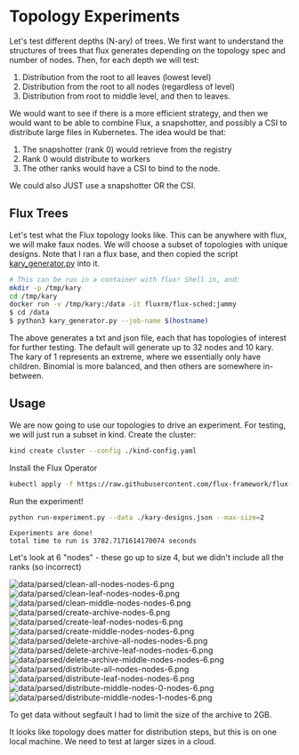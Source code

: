 # Topology Experiments

Let's test different depths (N-ary) of trees. We first want to understand the structures of trees that flux generates depending on the topology spec and number of nodes. Then, for each depth we will test:

1. Distribution from the root to all leaves (lowest level) 
2. Distribution from the root to all nodes (regardless of level)
3. Distribution from root to middle level, and then to leaves.

We would want to see if there is a more efficient strategy, and then we would want to be able to combine Flux, a snapshotter, and possibly a CSI to distribute large files in Kubernetes. The idea would be that:

1. The snapshotter (rank 0) would retrieve from the registry
2. Rank 0 would distribute to workers
3. The other ranks would have a CSI to bind to the node.

We could also JUST use a snapshotter OR the CSI.

## Flux Trees

Let's test what the Flux topology looks like. This can be anywhere with flux, we will make faux nodes.
We will choose a subset of topologies with unique designs. Note that I ran a flux base, and then copied the script [kary_generator.py](docker/kary_generator.py) into it.

```bash
# This can be run in a container with flux! Shell in, and:
mkdir -p /tmp/kary
cd /tmp/kary
docker run -v /tmp/kary:/data -it fluxrm/flux-sched:jammy
$ cd /data
$ python3 kary_generator.py --job-name $(hostname)
```
The above generates a txt and json file, each that has topologies of interest for further testing.
The default will generate up to 32 nodes and 10 kary. The kary of 1 represents an extreme, where we essentially only have children. Binomial is more balanced, and then others are somewhere in-between.

## Usage

We are now going to use our topologies to drive an experiment. For testing, we will just run a subset in kind.
Create the cluster:

```bash
kind create cluster --config ./kind-config.yaml 
```

Install the Flux Operator

```bash
kubectl apply -f https://raw.githubusercontent.com/flux-framework/flux-operator/refs/heads/main/examples/dist/flux-operator.yaml
```

Run the experiment!

```bash
python run-experiment.py --data ./kary-designs.json --max-size=2
```
```console
Experiments are done!
total time to run is 3782.7171614170074 seconds
```

Let's look at 6 "nodes" - these go up to size 4, but we didn't include all the ranks (so incorrect)

![data/parsed/clean-all-nodes-nodes-6.png](data/parsed/clean-all-nodes-nodes-6.png)
![data/parsed/clean-leaf-nodes-nodes-6.png](data/parsed/clean-leaf-nodes-nodes-6.png)
![data/parsed/clean-middle-nodes-nodes-6.png](data/parsed/clean-middle-nodes-nodes-6.png)
![data/parsed/create-archive-nodes-6.png](data/parsed/create-archive-nodes-6.png)
![data/parsed/create-leaf-nodes-nodes-6.png](data/parsed/create-leaf-nodes-nodes-6.png)
![data/parsed/create-middle-nodes-nodes-6.png](data/parsed/create-middle-nodes-nodes-6.png)
![data/parsed/delete-archive-all-nodes-nodes-6.png](data/parsed/delete-archive-all-nodes-nodes-6.png)
![data/parsed/delete-archive-leaf-nodes-nodes-6.png](data/parsed/delete-archive-leaf-nodes-nodes-6.png)
![data/parsed/delete-archive-middle-nodes-nodes-6.png](data/parsed/delete-archive-middle-nodes-nodes-6.png)
![data/parsed/distribute-all-nodes-nodes-6.png](data/parsed/distribute-all-nodes-nodes-6.png)
![data/parsed/distribute-leaf-nodes-nodes-6.png](data/parsed/distribute-leaf-nodes-nodes-6.png)
![data/parsed/distribute-middle-nodes-0-nodes-6.png](data/parsed/distribute-middle-nodes-0-nodes-6.png)
![data/parsed/distribute-middle-nodes-1-nodes-6.png](data/parsed/distribute-middle-nodes-1-nodes-6.png)

To get data without segfault I had to limit the size of the archive to 2GB.

It looks like topology does matter for distribution steps, but this is on one local machine. We need to test at larger sizes in a cloud.
